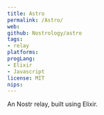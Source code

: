 ```yaml
---
title: Astro
permalink: /Astro/
web: 
github: Nostrology/astro
tags:
- relay 
platforms: 
progLang: 
- Elixir
- Javascript
license: MIT
nips:
---
```


An Nostr relay, built using Elixir.